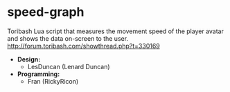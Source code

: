 # speed-graph
Toribash Lua script that measures the movement speed of the player avatar and shows the data on-screen to the user.\
http://forum.toribash.com/showthread.php?t=330169
* **Design:**
  * LesDuncan (Lenard Duncan)
* **Programming:**
  * Fran (RickyRicon)
